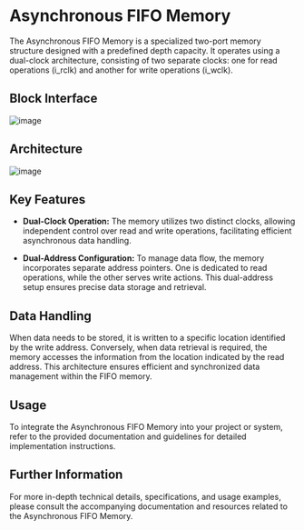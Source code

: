 # Asynchronous FIFO Memory

The Asynchronous FIFO Memory is a specialized two-port memory structure designed with a predefined depth capacity. It operates using a dual-clock architecture, consisting of two separate clocks: one for read operations (i_rclk) and another for write operations (i_wclk).
## Block Interface
![image](https://github.com/Ahmedtayel22/Digital-IC-Design/assets/105231666/269ee3bc-06bd-41cf-a749-12b1abf4a7bf)

## Architecture
![image](https://github.com/Ahmedtayel22/Digital-IC-Design/assets/105231666/d9fb741e-6145-4a3f-8299-570a00ce70fe)

## Key Features

- **Dual-Clock Operation:** The memory utilizes two distinct clocks, allowing independent control over read and write operations, facilitating efficient asynchronous data handling.

- **Dual-Address Configuration:** To manage data flow, the memory incorporates separate address pointers. One is dedicated to read operations, while the other serves write actions. This dual-address setup ensures precise data storage and retrieval.

## Data Handling

When data needs to be stored, it is written to a specific location identified by the write address. Conversely, when data retrieval is required, the memory accesses the information from the location indicated by the read address. This architecture ensures efficient and synchronized data management within the FIFO memory.

## Usage

To integrate the Asynchronous FIFO Memory into your project or system, refer to the provided documentation and guidelines for detailed implementation instructions.

## Further Information

For more in-depth technical details, specifications, and usage examples, please consult the accompanying documentation and resources related to the Asynchronous FIFO Memory.
